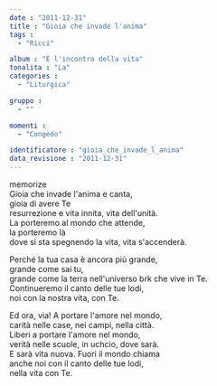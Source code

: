 ```yaml
---
date : "2011-12-31"
title : "Gioia che invade l'anima"
tags : 
  - "Ricci"

album : "È l'incontro della vita"
tonalita : "La"
categories : 
  - "Liturgica"

gruppo : 
  - ""

momenti : 
  - "Congedo"

identificatore : "gioia_che_invade_l_anima"
data_revisione : "2011-12-31"
---
```

  
  
  
  
  
  
  
  
  
memorize  
Gioia che invade l'anima e canta,  
gioia di avere Te  
resurrezione e vita innita, vita dell'unità.  
La porteremo al mondo che attende,  
la porteremo là  
dove si sta spegnendo la vita, vita s'accenderà.  
  
  
Perché la tua casa è ancora più grande,  
grande come sai tu,  
grande come la terra nell'universo brk che vive in Te.  
Continueremo il canto delle tue lodi,  
noi con la nostra vita, con Te.   
  
  
Ed ora, via! A portare l'amore nel mondo,  
carità nelle case, nei campi, nella città.  
Liberi a portare l'amore nel mondo,  
verità nelle scuole, in uchcio, dove sarà.  
E sarà vita nuova. Fuori il mondo chiama   
anche noi con il canto delle tue lodi,  
nella vita con Te.  
  
  
  
  
